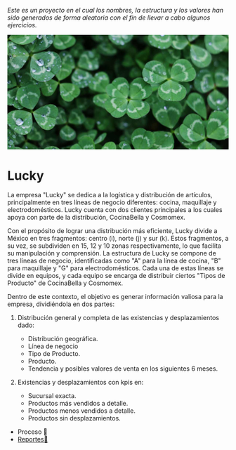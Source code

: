 <p><em>Este es un proyecto en el cual los nombres, la
  estructura y los valores han sido generados de forma aleatoria con el fin de llevar a cabo algunos ejercicios.</em></p>

<picture>
  <img alt="Shows an illustrated sun in light mode and a moon with stars in dark mode." src="https://github.com/DiegoAMA/Imagenes/blob/e6d734a41ccd8a2af6226984816177c8286bb45f/Lucky/trebol-cuatro-hojas.jpg"width="550">
</picture>

# Lucky


<p>La empresa "Lucky" se dedica a la logística y distribución de artículos, 
  principalmente en tres líneas de negocio diferentes: cocina, maquillaje y 
  electrodomésticos. Lucky cuenta con dos clientes principales a los cuales apoya con parte de la distribución,
  CocinaBella y Cosmomex. </p>

<p>Con el propósito de lograr una distribución más eficiente, Lucky divide a México en tres fragmentos:
  centro (i), norte (j) y sur (k). Estos fragmentos, a su vez, se subdividen en 15, 12 y 10 zonas respectivamente,
  lo que facilita su manipulación y comprensión. La estructura de Lucky se compone de tres líneas de negocio, 
  identificadas como "A" para la línea de cocina, "B" para maquillaje y "G" para electrodomésticos. Cada una de estas líneas se divide en equipos, y cada equipo se encarga de distribuir ciertos "Tipos de Producto" de CocinaBella y Cosmomex.</p>

Dentro de este contexto, el objetivo es generar información valiosa para la empresa, dividiéndola en dos partes:

1. Distribución general y completa de las existencias y desplazamientos dado:
	- Distribución geográfica.
	- Línea de negocio
	- Tipo de Producto.
	- Producto.
	- Tendencia y posibles valores de venta en los siguientes 6 meses.


2. Existencias y desplazamientos con kpis en:
	- Sucursal exacta.
	- Productos más vendidos a detalle.
	- Productos menos vendidos a detalle.
	- Productos sin desplazamientos.


* Proceso :frog:
* [Reportes:deciduous_tree:](https://github.com/DiegoAMA/Empresa-lucky/blob/6a3b79812b89f52fdabb08d3d53fbd6b9030d5ca/Reportes/Lucky%20Resultados.md)

  
